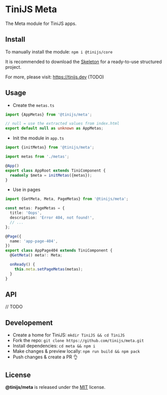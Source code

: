 # TiniJS Meta

The Meta module for TiniJS apps.

## Install

To manually install the module: `npm i @tinijs/core`

It is recommended to download the [Skeleton](https://github.com/tinijs/skeleton) for a ready-to-use structured project.

For more, please visit: <https://tinijs.dev> (TODO)

## Usage

- Create the `metas.ts`

```ts
import {AppMetas} from '@tinijs/meta';

// null = use the extracted values from index.html
export default null as unknown as AppMetas;
```

- Init the module in `app.ts`

```ts
import {initMetas} from '@tinijs/meta';

import metas from './metas';

@App()
export class AppRoot extends TiniComponent {
  readonly $meta = initMetas({metas});
}
```

- Use in pages

```ts
import {GetMeta, Meta, PageMetas} from '@tinijs/meta';

const metas: PageMetas = {
  title: 'Oops',
  description: 'Error 404, not found!',
  // ...
};

@Page({
  name: 'app-page-404',
})
export class AppPage404 extends TiniComponent {
  @GetMeta() meta!: Meta;

  onReady() {
    this.meta.setPageMetas(metas);
  }
}
```

## API

// TODO

## Developement

- Create a home for TiniJS: `mkdir TiniJS && cd TiniJS`
- Fork the repo: `git clone https://github.com/tinijs/meta.git`
- Install dependencies: `cd meta && npm i`
- Make changes & preview locally: `npm run build && npm pack`
- Push changes & create a PR 👌

## License

**@tinijs/meta** is released under the [MIT](https://github.com/tinijs/meta/blob/master/LICENSE) license.
